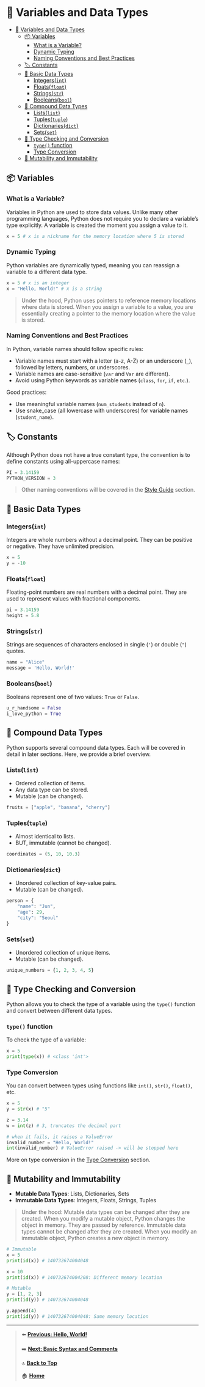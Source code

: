 # 📘 Variables and Data Types

- [📘 Variables and Data Types](#-variables-and-data-types)
  - [📦 Variables](#-variables)
    - [What is a Variable?](#what-is-a-variable)
    - [Dynamic Typing](#dynamic-typing)
    - [Naming Conventions and Best Practices](#naming-conventions-and-best-practices)
  - [🏷️ Constants](#️-constants)
  - [🔢 Basic Data Types](#-basic-data-types)
    - [Integers(`int`)](#integersint)
    - [Floats(`float`)](#floatsfloat)
    - [Strings(`str`)](#stringsstr)
    - [Booleans(`bool`)](#booleansbool)
  - [🧱 Compound Data Types](#-compound-data-types)
    - [Lists(`list`)](#listslist)
    - [Tuples(`tuple`)](#tuplestuple)
    - [Dictionaries(`dict`)](#dictionariesdict)
    - [Sets(`set`)](#setsset)
  - [📐 Type Checking and Conversion](#-type-checking-and-conversion)
    - [`type()` function](#type-function)
    - [Type Conversion](#type-conversion)
  - [🔗 Mutability and Immutability](#-mutability-and-immutability)

## 📦 Variables

### What is a Variable?

Variables in Python are used to store data values. Unlike many other programming languages, Python does not require you to declare a variable’s type explicitly. A variable is created the moment you assign a value to it.

```python
x = 5 # x is a nickname for the memory location where 5 is stored
```

### Dynamic Typing

Python variables are dynamically typed, meaning you can reassign a variable to a different data type.

```python
x = 5 # x is an integer
x = "Hello, World!" # x is a string
```

> Under the hood, Python uses pointers to reference memory locations where data is stored. When you assign a variable to a value, you are essentially creating a pointer to the memory location where the value is stored.

### Naming Conventions and Best Practices

In Python, variable names should follow specific rules:

- Variable names must start with a letter (a-z, A-Z) or an underscore (`_`), followed by letters, numbers, or underscores.
- Variable names are case-sensitive (`var` and `Var` are different).
- Avoid using Python keywords as variable names (`class`, `for`, `if`, `etc`.).

Good practices:

- Use meaningful variable names (`num_students` instead of `n`).
- Use snake_case (all lowercase with underscores) for variable names (`student_name`).

## 🏷️ Constants

Although Python does not have a true constant type, the convention is to define constants using all-uppercase names:

```python
PI = 3.14159
PYTHON_VERSION = 3
```

> Other naming conventions will be covered in the [Style Guide](../additional-topics/style-guide.md) section.

## 🔢 Basic Data Types

### Integers(`int`)

Integers are whole numbers without a decimal point. They can be positive or negative. They have unlimited precision.

```python
x = 5
y = -10
```

### Floats(`float`)

Floating-point numbers are real numbers with a decimal point. They are used to represent values with fractional components.

```python
pi = 3.14159
height = 5.8
```

### Strings(`str`)

Strings are sequences of characters enclosed in single (`'`) or double (`"`) quotes.

```python
name = "Alice"
message = 'Hello, World!'
```

### Booleans(`bool`)

Booleans represent one of two values: `True` or `False`.

```python
u_r_handsome = False
i_love_python = True
```

## 🧱 Compound Data Types

Python supports several compound data types. Each will be covered in detail in later sections. Here, we provide a brief overview.

### Lists(`list`)

- Ordered collection of items.
- Any data type can be stored.
- Mutable (can be changed).

```python
fruits = ["apple", "banana", "cherry"]
```

### Tuples(`tuple`)

- Almost identical to lists.
- BUT, immutable (cannot be changed).

```python
coordinates = (5, 10, 10.3)
```

### Dictionaries(`dict`)

- Unordered collection of key-value pairs.
- Mutable (can be changed).

```python
person = {
    "name": "Jun",
    "age": 29,
    "city": "Seoul"
}
```

### Sets(`set`)

- Unordered collection of unique items.
- Mutable (can be changed).

```python
unique_numbers = {1, 2, 3, 4, 5}
```

## 📐 Type Checking and Conversion

Python allows you to check the type of a variable using the `type()` function and convert between different data types.

### `type()` function

To check the type of a variable:

```python
x = 5
print(type(x)) # <class 'int'>
```

### Type Conversion

You can convert between types using functions like `int()`, `str()`, `float()`, etc.

```python
x = 5
y = str(x) # "5"

z = 3.14
w = int(z) # 3, truncates the decimal part

# when it fails, it raises a ValueError
invalid_number = "Hello, World!"
int(invalid_number) # ValueError raised -> will be stopped here
```

More on type conversion in the [Type Conversion](./type-conversion.md) section.

## 🔗 Mutability and Immutability

- **Mutable Data Types**: Lists, Dictionaries, Sets
- **Immutable Data Types**: Integers, Floats, Strings, Tuples

> Under the hood:
> Mutable data types can be changed after they are created. When you modify a mutable object, Python changes the object in memory. They are passed by reference.
> Immutable data types cannot be changed after they are created. When you modify an immutable object, Python creates a new object in memory.

```python
# Immutable
x = 5
print(id(x)) # 140732674004048

x = 10
print(id(x)) # 140732674004208: Different memory location

# Mutable
y = [1, 2, 3]
print(id(y)) # 140732674004048

y.append(4)
print(id(y)) # 140732674004048: Same memory location
```

---

> ⬅️ **[Previous: Hello, World!](./hello-world.md)**
>
> ➡️ **[Next: Basic Syntax and Comments](./basic-syntax-and-comments.md)**
>
> 🔝 **[Back to Top](#-variables-and-data-types)**
>
> 🏠 **[Home](../README.md)**
